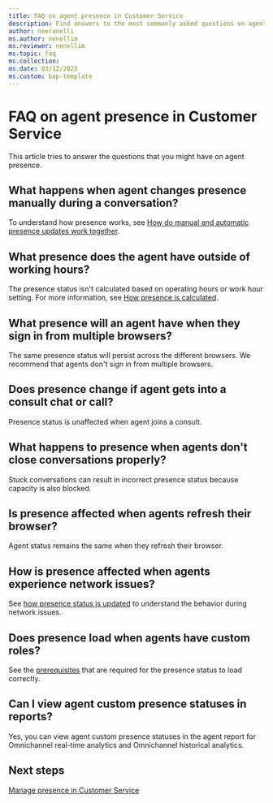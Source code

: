```yaml
---
title: FAQ on agent presence in Customer Service
description: Find answers to the most commonly asked questions on agent presence and how presence is calculated.
author: neeranelli
ms.author: nenellim
ms.reviewer: nenellim
ms.topic: faq
ms.collection:
ms.date: 03/12/2025
ms.custom: bap-template
---
```


# FAQ on agent presence in Customer Service

This article tries to answer the questions that you might have on agent presence.

## What happens when agent changes presence manually during a conversation?

To understand how presence works, see [How do manual and automatic presence updates work together](oc-manage-presence-status.md#how-do-manual-and-automatic-presence-updates-work-together).

## What presence does the agent have outside of working hours?

The presence status isn't calculated based on operating hours or work hour setting. For more information, see [How presence is calculated](oc-manage-presence-status.md#how-presence-is-calculated-when-agents-sign-in).

## What presence will an agent have when they sign in from multiple browsers?

The same presence status will persist across the different browsers. We recommend that agents don't sign in from multiple browsers.

## Does presence change if agent gets into a consult chat or call?

Presence status is unaffected when agent joins a consult.

## What happens to presence when agents don't close conversations properly?

Stuck conversations can result in incorrect presence status because capacity is also blocked.

## Is presence affected when agents refresh their browser?

Agent status remains the same when they refresh their browser.

## How is presence affected when agents experience network issues?

See [how presence status is updated](oc-manage-presence-status.md#how-presence-status-is-updated) to understand the behavior during network issues.

## Does presence load when agents have custom roles?

See the [prerequisites](oc-manage-presence-status.md#prerequisites) that are required for the presence status to load correctly.

## Can I view agent custom presence statuses in reports?

Yes, you can view agent custom presence statuses in the agent report for Omnichannel real-time analytics and Omnichannel historical analytics.

## Next steps

[Manage presence in Customer Service](oc-manage-presence-status.md)
